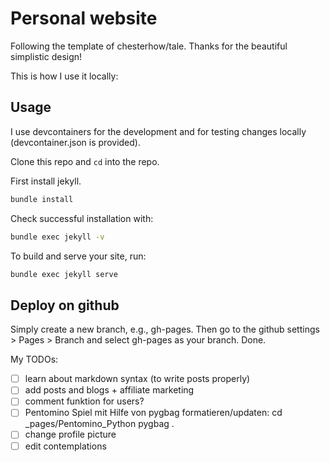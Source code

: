 # Personal website

Following the template of chesterhow/tale. Thanks for the beautiful simplistic design! 

This is how I use it locally:

## Usage

I use devcontainers for the development and for testing changes locally (devcontainer.json is provided).

Clone this repo and ```cd``` into the repo.

First install jekyll.
```bash
bundle install
```

Check successful installation with:
```bash
bundle exec jekyll -v
```

To build and serve your site, run:

```bash
bundle exec jekyll serve
```


## Deploy on github

Simply create a new branch, e.g., gh-pages. Then go to the github settings > Pages > Branch and select gh-pages as your branch. Done.



My TODOs:

- [ ] learn about markdown syntax (to write posts properly)
- [ ] add posts and blogs + affiliate marketing
- [ ] comment funktion for users? 
- [ ] Pentomino Spiel mit Hilfe von pygbag formatieren/updaten: cd _pages/Pentomino_Python pygbag . 
- [ ] change profile picture 
- [ ] edit contemplations